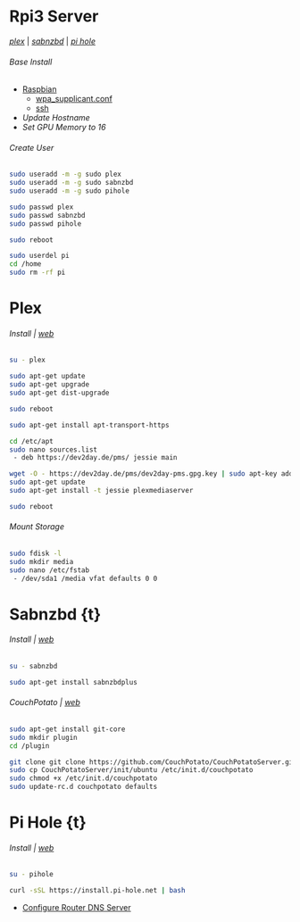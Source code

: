 # Rpi3 Server
[*plex*](#plex) | [*sabnzbd*](#sabnzbd) | [*pi hole*](#pi-hole)

###### Base Install
- [Raspbian](https://downloads.raspberrypi.org/raspbian_lite_latest)
  - [wpa_supplicant.conf](/boot/wpa_supplicant.conf)
  - [ssh](/boot/ssh)
- *Update Hostname*
- *Set GPU Memory to 16*

###### Create User
```bash
sudo useradd -m -g sudo plex
sudo useradd -m -g sudo sabnzbd
sudo useradd -m -g sudo pihole

sudo passwd plex
sudo passwd sabnzbd
sudo passwd pihole

sudo reboot
```
```bash
sudo userdel pi
cd /home
sudo rm -rf pi
```


# Plex
###### Install | [*web*](http://localhost:32400/)
```bash
su - plex

sudo apt-get update
sudo apt-get upgrade
sudo apt-get dist-upgrade

sudo reboot

sudo apt-get install apt-transport-https

cd /etc/apt
sudo nano sources.list
 - deb https://dev2day.de/pms/ jessie main

wget -O - https://dev2day.de/pms/dev2day-pms.gpg.key | sudo apt-key add -
sudo apt-get update
sudo apt-get install -t jessie plexmediaserver

sudo reboot
```

###### Mount Storage
```bash
sudo fdisk -l
sudo mkdir media
sudo nano /etc/fstab
 - /dev/sda1 /media vfat defaults 0 0
```




# Sabnzbd {t}
###### Install | [*web*](http://localhost:5050)
```bash
su - sabnzbd

sudo apt-get install sabnzbdplus
```

###### CouchPotato | [*web*](http://localhost:5050/)
```bash
sudo apt-get install git-core
sudo mkdir plugin
cd /plugin

git clone git clone https://github.com/CouchPotato/CouchPotatoServer.git
sudo cp CouchPotatoServer/init/ubuntu /etc/init.d/couchpotato
sudo chmod +x /etc/init.d/couchpotato
sudo update-rc.d couchpotato defaults
```

# Pi Hole {t}
###### Install | [*web*](http://pi.hole/admin)
```bash
su - pihole

curl -sSL https://install.pi-hole.net | bash
```
- [Configure Router DNS Server](https://discourse.pi-hole.net/t/how-do-i-configure-my-devices-to-use-pi-hole-as-their-dns-server/245)
